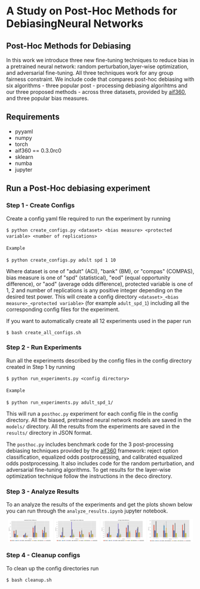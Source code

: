 # A Study on Post-Hoc Methods for DebiasingNeural Networks

## Post-Hoc Methods for Debiasing
In this work we introduce three new fine-tuning techniques to reduce bias in a pretrained neural network: random perturbation,layer-wise optimization, and adversarial fine-tuning. All three techniques work for any group fairness constraint. We include code that compares post-hoc debiasing with six algorithms - three popular post - processing debiasing algorihtms and our three proposed methods - across three datasets, provided by [aif360](https://aif360.readthedocs.io/en/latest/modules/datasets.html), and three popular bias measures.

## Requirements
- pyyaml
- numpy
- torch
- aif360 == 0.3.0rc0
- sklearn
- numba
- jupyter

## Run a Post-Hoc debiasing experiment

### Step 1 - Create Configs
Create a config yaml file required to run the experiment by running 

```
$ python create_configs.py <dataset> <bias measure> <protected variable> <number of replications>

Example

$ python create_configs.py adult spd 1 10
```

Where dataset is one of "adult" (ACI), "bank" (BM), or "compas" (COMPAS), bias measure is one of "spd" (statistical), "eod" (equal opportunity difference), or "aod" (average odds difference), protected variable is one of 1, 2 and number of replications is any positive integer depending on the desired test power. This will create a config directory `<dataset>_<bias measure>_<protected variable>` (for example `adult_spd_1`) including all the corresponding config files for the experiment.

If you want to automatically create all 12 experiments used in the paper run

```
$ bash create_all_configs.sh
```

### Step 2 - Run Experiments
Run all the experiments described by the config files in the config directory created in Step 1 by running 

```
$ python run_experiments.py <config directory>

Example

$ python run_experiments.py adult_spd_1/
```

This will run a `posthoc.py` experiment for each config file in the config directory. All the biased, pretrained neural network models are saved in the `models/` directory. All the results from the experiments are saved in the `results/` directory in JSON format.

The `posthoc.py` includes benchmark code for the 3 post-processing debiasing techniques provided by the [aif360](https://aif360.readthedocs.io/en/latest/modules/algorithms.html#module-aif360.algorithms.postprocessing) framework: reject option classification, equalized odds postprocessing, and calibrated equalized odds postprocessing. It also includes code for the random perturbation, and adversarial fine-tuning algorithms. To get results for the layer-wise optimization technique follow the instructions in the deco directory.

### Step 3 - Analyze Results
To an analyze the results of the experiments and get the plots shown below you can run through the `analyze_results.ipynb` jupyter notebook.


<p align="center">
  <img src="analysis/images/spd_results.png" alt="spd-results-debiasing" width="24%">
  <img src="analysis/images/eod_results.png" alt="eod-results-debiasing" width="24%">
  <img src="analysis/images/aod_results.png" alt="aod-results-debiasing" width="24%">
  <img src="analysis/images/multinet_results.png" alt="multinet-results-debiasing" width="24%">
</p>

### Step 4 - Cleanup configs

To clean up the config directories run 
```
$ bash cleanup.sh
```